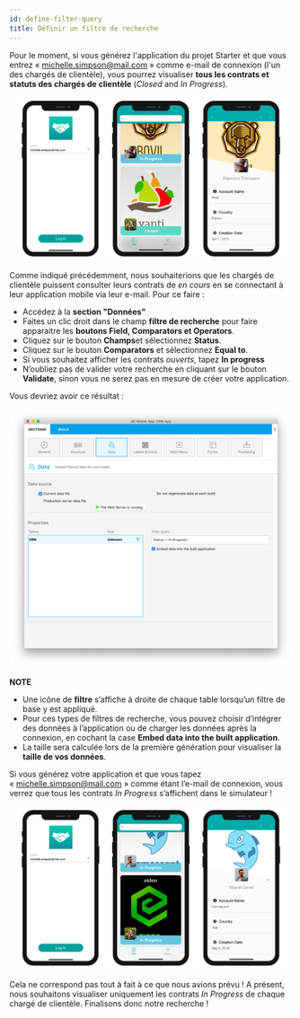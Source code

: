 ```yaml
---
id: define-filter-query
title: Définir un filtre de recherche
---
```

Pour le moment, si vous générez l'application du projet Starter et que vous entrez « michelle.simpson@mail.com » comme e-mail de connexion (l'un des chargés de clientèle), vous pourrez visualiser **tous les contrats et statuts des chargés de clientèle** (*Closed* and *In Progress*).

![iOS app without queries](assets/restricted-queries/ios-app-without-queries.png)

Comme indiqué précédemment, nous souhaiterions que les chargés de clientèle puissent consulter leurs contrats de *en cours* en se connectant à leur application mobile via leur e-mail. Pour ce faire :

* Accédez à la **section "Données"**
* Faites un clic droit dans le champ **filtre de recherche** pour faire apparaitre les **boutons Field, Comparators et Operators**.
* Cliquez sur le bouton **Champs**et sélectionnez **Status**.
* Cliquez sur le bouton **Comparators** et sélectionnez **Equal to**.
* Si vous souhaitez afficher les contrats *ouverts*, tapez **In progress**
* N’oubliez pas de valider votre recherche en cliquant sur le bouton **Validate**, sinon vous ne serez pas en mesure de créer votre application.

Vous devriez avoir ce résultat :

![CRM database](assets/restricted-queries/filterquery.png)<div class = "tips"> 

**NOTE**

* Une icône de **filtre** s’affiche à droite de chaque table lorsqu’un filtre de base y est appliqué.
* Pour ces types de filtres de recherche, vous pouvez choisir d’intégrer des données à l’application ou de charger les données après la connexion, en cochant la case **Embed data into the built application**.
* La taille sera calculée lors de la première génération pour visualiser la **taille de vos données**.</div> 

Si vous générez votre application et que vous tapez « michelle.simpson@mail.com » comme étant l’e-mail de connexion, vous verrez que tous les contrats *In Progress* s’affichent dans le simulateur !

![iOS app with basic query](assets/restricted-queries/restrited-queries-basic-query.png)

Cela ne correspond pas tout à fait à ce que nous avions prévu ! A présent, nous souhaitons visualiser uniquement les contrats *In Progress* de chaque chargé de clientèle. Finalisons donc notre recherche !